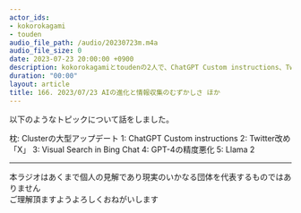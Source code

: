 ```yaml
---
actor_ids:
- kokorokagami
- touden
audio_file_path: /audio/20230723m.m4a
audio_file_size: 0
date: 2023-07-23 20:00:00 +0900
description: kokorokagamiとtoudenの2人で、ChatGPT Custom instructions、Twitter改め「X」 など について話しました。
duration: "00:00"
layout: article
title: 166. 2023/07/23 AIの進化と情報収集のむずかしさ ほか
---
```


以下のようなトピックについて話をしました。

枕: Clusterの大型アップデート
1: ChatGPT Custom instructions
2: Twitter改め「X」
3: Visual Search in Bing Chat
4: GPT-4の精度悪化
5: Llama 2

___

本ラジオはあくまで個人の見解であり現実のいかなる団体を代表するものではありません  
ご理解頂ますようよろしくおねがいします  
